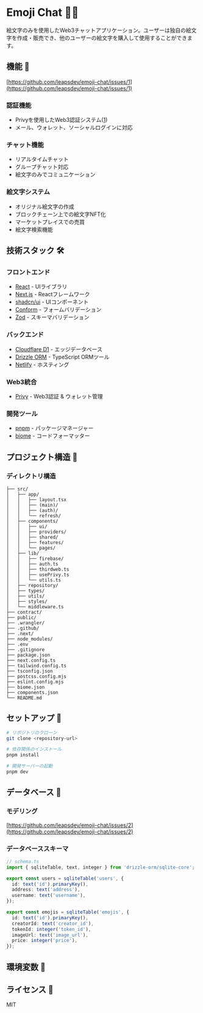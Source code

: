 # Emoji Chat 🎨💬

絵文字のみを使用したWeb3チャットアプリケーション。ユーザーは独自の絵文字を作成・販売でき、他のユーザーの絵文字を購入して使用することができます。

## 機能 🚀
[https://github.com/leapsdev/emoji-chat/issues/1](https://github.com/leapsdev/emoji-chat/issues/1)

### 認証機能
- Privyを使用したWeb3認証システム([1](https://docs.privy.io/guide/react/authentication/))
- メール、ウォレット、ソーシャルログインに対応

### チャット機能
- リアルタイムチャット
- グループチャット対応
- 絵文字のみでコミュニケーション

### 絵文字システム
- オリジナル絵文字の作成
- ブロックチェーン上での絵文字NFT化
- マーケットプレイスでの売買
- 絵文字検索機能

## 技術スタック 🛠

### フロントエンド
- [React](https://react.dev/) - UIライブラリ
- [Next.js](https://nextjs.org/) - Reactフレームワーク
- [shadcn/ui](https://ui.shadcn.com/) - UIコンポーネント
- [Conform](https://conform.guide/) - フォームバリデーション
- [Zod](https://zod.dev/) - スキーマバリデーション

### バックエンド
- [Cloudflare D1](https://developers.cloudflare.com/d1/) - エッジデータベース
- [Drizzle ORM](https://orm.drizzle.team/) - TypeScript ORMツール
- [Netlify](https://www.netlify.com/) - ホスティング

### Web3統合
- [Privy](https://docs.privy.io/) - Web3認証 & ウォレット管理

### 開発ツール
- [pnpm](https://pnpm.io/) - パッケージマネージャー
- [biome](https://biomejs.dev/) - コードフォーマッター

## プロジェクト構造 📁

### ディレクトリ構造
```
├── src/
│   ├── app/                   
│   │   ├── layout.tsx         
│   │   ├── (main)/           
│   │   ├── (auth)/           
│   │   └── refresh/          
│   ├── components/          
│   │   ├── ui/            
│   │   ├── providers/     
│   │   ├── shared/       
│   │   ├── features/     
│   │   └── pages/        
│   ├── lib/               
│   │   ├── firebase/     
│   │   ├── auth.ts      
│   │   ├── thirdweb.ts  
│   │   ├── usePrivy.ts  
│   │   └── utils.ts     
│   ├── repository/       
│   ├── types/           
│   ├── utils/           
│   ├── styles/          
│   └── middleware.ts    
├── contract/            
├── public/             
├── .wrangler/          
├── .github/            
├── .next/             
├── node_modules/      
├── .env              
├── .gitignore       
├── package.json      
├── next.config.ts    
├── tailwind.config.ts
├── tsconfig.json     
├── postcss.config.mjs
├── eslint.config.mjs 
├── biome.json        
├── components.json   
└── README.md         
```

## セットアップ 🔧

```bash
# リポジトリのクローン
git clone <repository-url>

# 依存関係のインストール
pnpm install

# 開発サーバーの起動
pnpm dev
```

## データベース 💾

### モデリング

[https://github.com/leapsdev/emoji-chat/issues/2](https://github.com/leapsdev/emoji-chat/issues/2)

### データベーススキーマ 

```typescript
// schema.ts
import { sqliteTable, text, integer } from 'drizzle-orm/sqlite-core';

export const users = sqliteTable('users', {
  id: text('id').primaryKey(),
  address: text('address'),
  username: text('username'),
});

export const emojis = sqliteTable('emojis', {
  id: text('id').primaryKey(),
  creatorId: text('creator_id'),
  tokenId: integer('token_id'),
  imageUrl: text('image_url'),
  price: integer('price'),
});
```

## 環境変数 🔐

## ライセンス 📄

MIT
